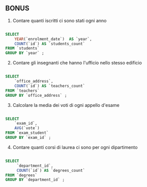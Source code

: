 ## BONUS

1. Contare quanti iscritti ci sono stati ogni anno

```sql

SELECT 
	YEAR(`enrolment_date`)  AS `year`,
	COUNT(`id`) AS `students_count`
FROM `students`
GROUP BY `year` ;

```

2. Contare gli insegnanti che hanno l'ufficio nello stesso edificio

```sql

SELECT 
	`office_address`,
	COUNT(`id`) AS `teachers_count`
FROM `teachers`
GROUP BY `office_address` ;

```

3. Calcolare la media dei voti di ogni appello d'esame

```sql

SELECT 
	`exam_id`,
	AVG(`vote`)
FROM `exam_student`
GROUP BY `exam_id` ;


```

4. Contare quanti corsi di laurea ci sono per ogni dipartimento

```sql

SELECT 
	 `department_id`,
     COUNT(`id`) AS `degrees_count`
FROM `degrees`
GROUP BY `department_id` ;

```